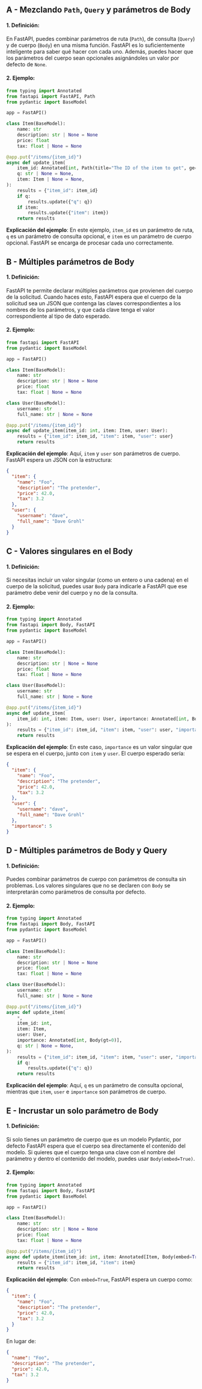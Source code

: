 ## A - Mezclando `Path`, `Query` y parámetros de Body

#### 1. **Definición:**

En FastAPI, puedes combinar parámetros de ruta (`Path`), de consulta (`Query`) y de cuerpo (`Body`) en una misma función. FastAPI es lo suficientemente inteligente para saber qué hacer con cada uno. Además, puedes hacer que los parámetros del cuerpo sean opcionales asignándoles un valor por defecto de `None`.

#### 2. **Ejemplo:**

```python
from typing import Annotated
from fastapi import FastAPI, Path
from pydantic import BaseModel

app = FastAPI()

class Item(BaseModel):
    name: str
    description: str | None = None
    price: float
    tax: float | None = None

@app.put("/items/{item_id}")
async def update_item(
    item_id: Annotated[int, Path(title="The ID of the item to get", ge=0, le=1000)],
    q: str | None = None,
    item: Item | None = None,
):
    results = {"item_id": item_id}
    if q:
        results.update({"q": q})
    if item:
        results.update({"item": item})
    return results
```

**Explicación del ejemplo**:
En este ejemplo, `item_id` es un parámetro de ruta, `q` es un parámetro de consulta opcional, e `item` es un parámetro de cuerpo opcional. FastAPI se encarga de procesar cada uno correctamente.

## B - Múltiples parámetros de Body

#### 1. **Definición:**

FastAPI te permite declarar múltiples parámetros que provienen del cuerpo de la solicitud. Cuando haces esto, FastAPI espera que el cuerpo de la solicitud sea un JSON que contenga las claves correspondientes a los nombres de los parámetros, y que cada clave tenga el valor correspondiente al tipo de dato esperado.

#### 2. **Ejemplo:**

```python
from fastapi import FastAPI
from pydantic import BaseModel

app = FastAPI()

class Item(BaseModel):
    name: str
    description: str | None = None
    price: float
    tax: float | None = None

class User(BaseModel):
    username: str
    full_name: str | None = None

@app.put("/items/{item_id}")
async def update_item(item_id: int, item: Item, user: User):
    results = {"item_id": item_id, "item": item, "user": user}
    return results
```

**Explicación del ejemplo**:
Aquí, `item` y `user` son parámetros de cuerpo. FastAPI espera un JSON con la estructura:

```json
{
  "item": {
    "name": "Foo",
    "description": "The pretender",
    "price": 42.0,
    "tax": 3.2
  },
  "user": {
    "username": "dave",
    "full_name": "Dave Grohl"
  }
}
```

## C - Valores singulares en el Body

#### 1. **Definición:**

Si necesitas incluir un valor singular (como un entero o una cadena) en el cuerpo de la solicitud, puedes usar `Body` para indicarle a FastAPI que ese parámetro debe venir del cuerpo y no de la consulta.

#### 2. **Ejemplo:**

```python
from typing import Annotated
from fastapi import Body, FastAPI
from pydantic import BaseModel

app = FastAPI()

class Item(BaseModel):
    name: str
    description: str | None = None
    price: float
    tax: float | None = None

class User(BaseModel):
    username: str
    full_name: str | None = None

@app.put("/items/{item_id}")
async def update_item(
    item_id: int, item: Item, user: User, importance: Annotated[int, Body()]
):
    results = {"item_id": item_id, "item": item, "user": user, "importance": importance}
    return results
```

**Explicación del ejemplo**:
En este caso, `importance` es un valor singular que se espera en el cuerpo, junto con `item` y `user`. El cuerpo esperado sería:

```json
{
  "item": {
    "name": "Foo",
    "description": "The pretender",
    "price": 42.0,
    "tax": 3.2
  },
  "user": {
    "username": "dave",
    "full_name": "Dave Grohl"
  },
  "importance": 5
}
```

## D - Múltiples parámetros de Body y Query

#### 1. **Definición:**

Puedes combinar parámetros de cuerpo con parámetros de consulta sin problemas. Los valores singulares que no se declaren con `Body` se interpretarán como parámetros de consulta por defecto.

#### 2. **Ejemplo:**

```python
from typing import Annotated
from fastapi import Body, FastAPI
from pydantic import BaseModel

app = FastAPI()

class Item(BaseModel):
    name: str
    description: str | None = None
    price: float
    tax: float | None = None

class User(BaseModel):
    username: str
    full_name: str | None = None

@app.put("/items/{item_id}")
async def update_item(
    *,
    item_id: int,
    item: Item,
    user: User,
    importance: Annotated[int, Body(gt=0)],
    q: str | None = None,
):
    results = {"item_id": item_id, "item": item, "user": user, "importance": importance}
    if q:
        results.update({"q": q})
    return results
```

**Explicación del ejemplo**:
Aquí, `q` es un parámetro de consulta opcional, mientras que `item`, `user` e `importance` son parámetros de cuerpo.

## E - Incrustar un solo parámetro de Body

#### 1. **Definición:**

Si solo tienes un parámetro de cuerpo que es un modelo Pydantic, por defecto FastAPI espera que el cuerpo sea directamente el contenido del modelo. Si quieres que el cuerpo tenga una clave con el nombre del parámetro y dentro el contenido del modelo, puedes usar `Body(embed=True)`.

#### 2. **Ejemplo:**

```python
from typing import Annotated
from fastapi import Body, FastAPI
from pydantic import BaseModel

app = FastAPI()

class Item(BaseModel):
    name: str
    description: str | None = None
    price: float
    tax: float | None = None

@app.put("/items/{item_id}")
async def update_item(item_id: int, item: Annotated[Item, Body(embed=True)]):
    results = {"item_id": item_id, "item": item}
    return results
```

**Explicación del ejemplo**:
Con `embed=True`, FastAPI espera un cuerpo como:

```json
{
  "item": {
    "name": "Foo",
    "description": "The pretender",
    "price": 42.0,
    "tax": 3.2
  }
}
```

En lugar de:

```json
{
  "name": "Foo",
  "description": "The pretender",
  "price": 42.0,
  "tax": 3.2
}
```
